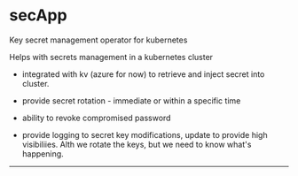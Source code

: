 # secApp

Key secret management operator for kubernetes

Helps with secrets management in a kubernetes cluster

- integrated with kv (azure for now) to retrieve and inject secret into cluster. 

- provide secret rotation - immediate or within a specific time 

- ability to revoke compromised password 

- provide logging to secret key modifications, update to provide high visibiliies. Alth we rotate the keys, but we need to know what's happening. 

------------------------------------------------------------


